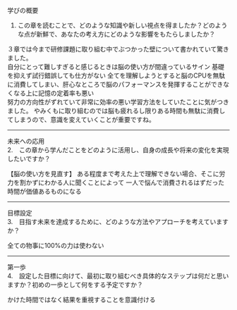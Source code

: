 学びの概要  
1. この章を読むことで、どのような知識や新しい視点を得ましたか？どのような点が新鮮で、あなたの考え方にどのような影響をもたらしましたか？  

３章では今まで研修課題に取り組む中でぶつかった壁について書かれていて驚きました。  
自分にとって難しすぎると感じるときは脳の使い方が間違っているサイン
基礎を抑えず試行錯誤しても仕方がない
全てを理解しようとすると脳のCPUを無駄に消費してしまい、肝心なところで脳のパフォーマンスを発揮することができなくなる上に記憶の定着率も悪い  
努力の方向性がずれていて非常に効率の悪い学習方法をしていたことに気がつきました。
やみくもに取り組むのでは脳も疲れるし限りある時間も無駄に消費してしまうので、意識を変えていくことが重要ですね。  

---

未来への応用  
2.　この章から学んだことをどのように活用し、自身の成長や将来の変化を実現したいですか？  

【脳の使い方を見直す】
ある程度まで考えた上で理解できない場合、そこに労力を割かずにわかる人に聞くことによって
一人で悩んで消費されるはずだった時間が価値あるものになる

---

目標設定  
3.　目指す未来を達成するために、どのような方法やアプローチを考えていますか？

全ての物事に100%の力は使わない

---
第一歩  
4.　設定した目標に向けて、最初に取り組むべき具体的なステップは何だと思いますか？初めの一歩として何をする予定ですか？  

かけた時間ではなく結果を重視することを意識付ける
